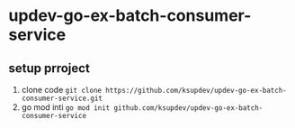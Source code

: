 # updev-go-ex-batch-consumer-service
## setup prroject 
1. clone code ``git clone https://github.com/ksupdev/updev-go-ex-batch-consumer-service.git``
2. go mod inti ``go mod init github.com/ksupdev/updev-go-ex-batch-consumer-service``

